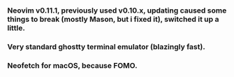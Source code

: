 ### Neovim v0.11.1, previously used v0.10.x, updating caused some things to break (mostly Mason, but i fixed it), switched it up a little.

### Very standard ghostty terminal emulator (blazingly fast).

### Neofetch for macOS, because FOMO.
